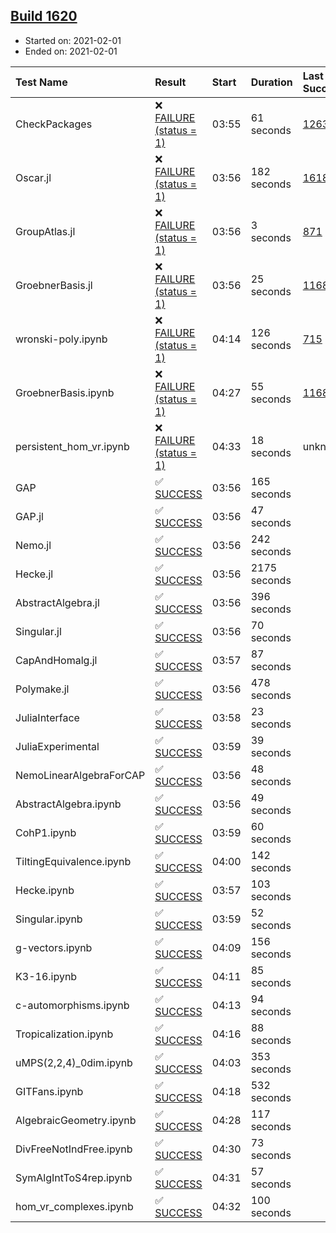 ## [Build 1620](https://oscarci.mathematik.uni-kl.de/job/oscar-stable/1620/)

* Started on: 2021-02-01
* Ended on: 2021-02-01

| Test Name    | Result | Start | Duration | Last Success | First Failure |
|:-------------|:-------|:------|:---------|:-------------|:--------------|
| CheckPackages | ❌ [FAILURE (status = 1)](https://oscarci.mathematik.uni-kl.de/job/oscar-stable/1620/artifact/logs/build-1620/CheckPackages.log) | 03:55 | 61 seconds | [1263](https://oscarci.mathematik.uni-kl.de/job/oscar-stable/1263/) | [1264](https://oscarci.mathematik.uni-kl.de/job/oscar-stable/1264/) |
| Oscar.jl | ❌ [FAILURE (status = 1)](https://oscarci.mathematik.uni-kl.de/job/oscar-stable/1620/artifact/logs/build-1620/Oscar.jl.log) | 03:56 | 182 seconds | [1618](https://oscarci.mathematik.uni-kl.de/job/oscar-stable/1618/) | [1619](https://oscarci.mathematik.uni-kl.de/job/oscar-stable/1619/) |
| GroupAtlas.jl | ❌ [FAILURE (status = 1)](https://oscarci.mathematik.uni-kl.de/job/oscar-stable/1620/artifact/logs/build-1620/GroupAtlas.jl.log) | 03:56 | 3 seconds | [871](https://oscarci.mathematik.uni-kl.de/job/oscar-stable/871/) | [872](https://oscarci.mathematik.uni-kl.de/job/oscar-stable/872/) |
| GroebnerBasis.jl | ❌ [FAILURE (status = 1)](https://oscarci.mathematik.uni-kl.de/job/oscar-stable/1620/artifact/logs/build-1620/GroebnerBasis.jl.log) | 03:56 | 25 seconds | [1168](https://oscarci.mathematik.uni-kl.de/job/oscar-stable/1168/) | [1169](https://oscarci.mathematik.uni-kl.de/job/oscar-stable/1169/) |
| wronski-poly.ipynb | ❌ [FAILURE (status = 1)](https://oscarci.mathematik.uni-kl.de/job/oscar-stable/1620/artifact/logs/build-1620/wronski-poly.ipynb.log) | 04:14 | 126 seconds | [715](https://oscarci.mathematik.uni-kl.de/job/oscar-stable/715/) | [716](https://oscarci.mathematik.uni-kl.de/job/oscar-stable/716/) |
| GroebnerBasis.ipynb | ❌ [FAILURE (status = 1)](https://oscarci.mathematik.uni-kl.de/job/oscar-stable/1620/artifact/logs/build-1620/GroebnerBasis.ipynb.log) | 04:27 | 55 seconds | [1168](https://oscarci.mathematik.uni-kl.de/job/oscar-stable/1168/) | [1169](https://oscarci.mathematik.uni-kl.de/job/oscar-stable/1169/) |
| persistent_hom_vr.ipynb | ❌ [FAILURE (status = 1)](https://oscarci.mathematik.uni-kl.de/job/oscar-stable/1620/artifact/logs/build-1620/persistent_hom_vr.ipynb.log) | 04:33 | 18 seconds | unknown | unknown |
| GAP | ✅ [SUCCESS](https://oscarci.mathematik.uni-kl.de/job/oscar-stable/1620/artifact/logs/build-1620/GAP.log) | 03:56 | 165 seconds |  |  |
| GAP.jl | ✅ [SUCCESS](https://oscarci.mathematik.uni-kl.de/job/oscar-stable/1620/artifact/logs/build-1620/GAP.jl.log) | 03:56 | 47 seconds |  |  |
| Nemo.jl | ✅ [SUCCESS](https://oscarci.mathematik.uni-kl.de/job/oscar-stable/1620/artifact/logs/build-1620/Nemo.jl.log) | 03:56 | 242 seconds |  |  |
| Hecke.jl | ✅ [SUCCESS](https://oscarci.mathematik.uni-kl.de/job/oscar-stable/1620/artifact/logs/build-1620/Hecke.jl.log) | 03:56 | 2175 seconds |  |  |
| AbstractAlgebra.jl | ✅ [SUCCESS](https://oscarci.mathematik.uni-kl.de/job/oscar-stable/1620/artifact/logs/build-1620/AbstractAlgebra.jl.log) | 03:56 | 396 seconds |  |  |
| Singular.jl | ✅ [SUCCESS](https://oscarci.mathematik.uni-kl.de/job/oscar-stable/1620/artifact/logs/build-1620/Singular.jl.log) | 03:56 | 70 seconds |  |  |
| CapAndHomalg.jl | ✅ [SUCCESS](https://oscarci.mathematik.uni-kl.de/job/oscar-stable/1620/artifact/logs/build-1620/CapAndHomalg.jl.log) | 03:57 | 87 seconds |  |  |
| Polymake.jl | ✅ [SUCCESS](https://oscarci.mathematik.uni-kl.de/job/oscar-stable/1620/artifact/logs/build-1620/Polymake.jl.log) | 03:56 | 478 seconds |  |  |
| JuliaInterface | ✅ [SUCCESS](https://oscarci.mathematik.uni-kl.de/job/oscar-stable/1620/artifact/logs/build-1620/JuliaInterface.log) | 03:58 | 23 seconds |  |  |
| JuliaExperimental | ✅ [SUCCESS](https://oscarci.mathematik.uni-kl.de/job/oscar-stable/1620/artifact/logs/build-1620/JuliaExperimental.log) | 03:59 | 39 seconds |  |  |
| NemoLinearAlgebraForCAP | ✅ [SUCCESS](https://oscarci.mathematik.uni-kl.de/job/oscar-stable/1620/artifact/logs/build-1620/NemoLinearAlgebraForCAP.log) | 03:56 | 48 seconds |  |  |
| AbstractAlgebra.ipynb | ✅ [SUCCESS](https://oscarci.mathematik.uni-kl.de/job/oscar-stable/1620/artifact/logs/build-1620/AbstractAlgebra.ipynb.log) | 03:56 | 49 seconds |  |  |
| CohP1.ipynb | ✅ [SUCCESS](https://oscarci.mathematik.uni-kl.de/job/oscar-stable/1620/artifact/logs/build-1620/CohP1.ipynb.log) | 03:59 | 60 seconds |  |  |
| TiltingEquivalence.ipynb | ✅ [SUCCESS](https://oscarci.mathematik.uni-kl.de/job/oscar-stable/1620/artifact/logs/build-1620/TiltingEquivalence.ipynb.log) | 04:00 | 142 seconds |  |  |
| Hecke.ipynb | ✅ [SUCCESS](https://oscarci.mathematik.uni-kl.de/job/oscar-stable/1620/artifact/logs/build-1620/Hecke.ipynb.log) | 03:57 | 103 seconds |  |  |
| Singular.ipynb | ✅ [SUCCESS](https://oscarci.mathematik.uni-kl.de/job/oscar-stable/1620/artifact/logs/build-1620/Singular.ipynb.log) | 03:59 | 52 seconds |  |  |
| g-vectors.ipynb | ✅ [SUCCESS](https://oscarci.mathematik.uni-kl.de/job/oscar-stable/1620/artifact/logs/build-1620/g-vectors.ipynb.log) | 04:09 | 156 seconds |  |  |
| K3-16.ipynb | ✅ [SUCCESS](https://oscarci.mathematik.uni-kl.de/job/oscar-stable/1620/artifact/logs/build-1620/K3-16.ipynb.log) | 04:11 | 85 seconds |  |  |
| c-automorphisms.ipynb | ✅ [SUCCESS](https://oscarci.mathematik.uni-kl.de/job/oscar-stable/1620/artifact/logs/build-1620/c-automorphisms.ipynb.log) | 04:13 | 94 seconds |  |  |
| Tropicalization.ipynb | ✅ [SUCCESS](https://oscarci.mathematik.uni-kl.de/job/oscar-stable/1620/artifact/logs/build-1620/Tropicalization.ipynb.log) | 04:16 | 88 seconds |  |  |
| uMPS(2,2,4)_0dim.ipynb | ✅ [SUCCESS](https://oscarci.mathematik.uni-kl.de/job/oscar-stable/1620/artifact/logs/build-1620/uMPS-2-2-4-_0dim.ipynb.log) | 04:03 | 353 seconds |  |  |
| GITFans.ipynb | ✅ [SUCCESS](https://oscarci.mathematik.uni-kl.de/job/oscar-stable/1620/artifact/logs/build-1620/GITFans.ipynb.log) | 04:18 | 532 seconds |  |  |
| AlgebraicGeometry.ipynb | ✅ [SUCCESS](https://oscarci.mathematik.uni-kl.de/job/oscar-stable/1620/artifact/logs/build-1620/AlgebraicGeometry.ipynb.log) | 04:28 | 117 seconds |  |  |
| DivFreeNotIndFree.ipynb | ✅ [SUCCESS](https://oscarci.mathematik.uni-kl.de/job/oscar-stable/1620/artifact/logs/build-1620/DivFreeNotIndFree.ipynb.log) | 04:30 | 73 seconds |  |  |
| SymAlgIntToS4rep.ipynb | ✅ [SUCCESS](https://oscarci.mathematik.uni-kl.de/job/oscar-stable/1620/artifact/logs/build-1620/SymAlgIntToS4rep.ipynb.log) | 04:31 | 57 seconds |  |  |
| hom_vr_complexes.ipynb | ✅ [SUCCESS](https://oscarci.mathematik.uni-kl.de/job/oscar-stable/1620/artifact/logs/build-1620/hom_vr_complexes.ipynb.log) | 04:32 | 100 seconds |  |  |
